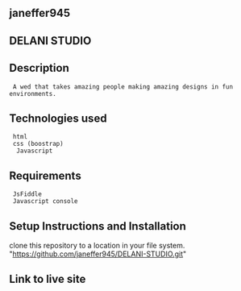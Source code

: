 ## janeffer945
## DELANI STUDIO
## Description
     A wed that takes amazing people making amazing designs in fun environments.
## Technologies used
     html
     css (boostrap)
      Javascript
## Requirements
     JsFiddle
     Javascript console
## Setup Instructions and Installation
   clone this repository to a location in your file system.
   "https://github.com/janeffer945/DELANI-STUDIO.git"
## Link to live site

   
   


       
